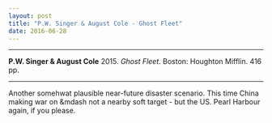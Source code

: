 ```yaml
---
layout: post
title: "P.W. Singer & August Cole - Ghost Fleet"
date: 2016-06-28
---
```


***
<b>P.W. Singer & August Cole</b> 2015. _Ghost Fleet_.  Boston: Houghton Mifflin. 416 pp.

***

Another somehwat plausible near-future disaster scenario.  This time China making war on &mdash not a nearby soft target - but the US. Pearl Harbour again, if you please.      
